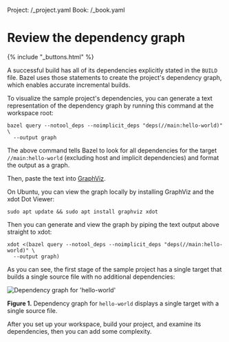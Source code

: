 Project: /_project.yaml
Book: /_book.yaml

# Review the dependency graph

{% include "_buttons.html" %}

A successful build has all of its dependencies explicitly stated in the `BUILD`
file. Bazel uses those statements to create the project's dependency graph,
which enables accurate incremental builds.

To visualize the sample project's dependencies, you can generate a text
representation of the dependency graph by running this command at the
workspace root:

```
bazel query --notool_deps --noimplicit_deps "deps(//main:hello-world)" \
  --output graph
```

The above command tells Bazel to look for all dependencies for the target
`//main:hello-world` (excluding host and implicit dependencies) and format the
output as a graph.

Then, paste the text into [GraphViz](http://www.webgraphviz.com/).

On Ubuntu, you can view the graph locally by installing GraphViz and the xdot
Dot Viewer:

```
sudo apt update && sudo apt install graphviz xdot
```

Then you can generate and view the graph by piping the text output above
straight to xdot:

```
xdot <(bazel query --notool_deps --noimplicit_deps "deps(//main:hello-world)" \
  --output graph)
```

As you can see, the first stage of the sample project has a single target
that builds a single source file with no additional dependencies:

![Dependency graph for 'hello-world'](/docs/images/cpp-tutorial-stage1.png "Dependency graph")

**Figure 1.** Dependency graph for `hello-world` displays a single target with a single
source file.

After you set up your workspace, build your project, and examine its
dependencies, then you can add some complexity.

